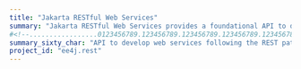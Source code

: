 ```yaml
---
title: "Jakarta RESTful Web Services"
summary: "Jakarta RESTful Web Services provides a foundational API to develop web services following the Representational State Transfer (REST) architectural pattern"
#<!--.................0123456789.123456789.123456789.123456789.123456789.123456789-->
summary_sixty_char: "API to develop web services following the REST pattern"
project_id: "ee4j.rest"
---
```

